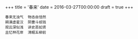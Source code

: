 +++
title = '春来'
date = 2016-03-27T00:00:00
draft = true
+++

```text
春来无浊气  物态自恬然
朔漠虚星汉  阴曹斗纸钱
观云深似浅  讲史恶如贤
且忆林花岸  清眠五柳前
```
